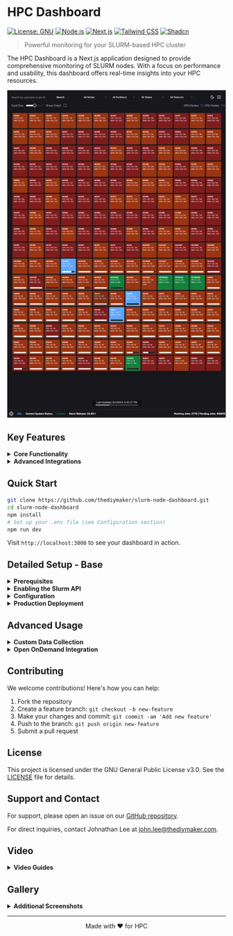 # HPC Dashboard

[![License: GNU](https://img.shields.io/badge/License-GNU-blue.svg)](https://www.gnu.org/licenses/gpl-3.0)
[![Node.js](https://img.shields.io/badge/Node.js-v18%2B-green)](https://nodejs.org/)
[![Next.js](https://img.shields.io/badge/Next.js-latest-lightgrey)](https://nextjs.org/)
[![Tailwind CSS](https://img.shields.io/badge/Tailwind_CSS-latest-38B2AC)](https://tailwindcss.com/)
[![Shadcn](https://img.shields.io/badge/Shadcn-components-8B5CF6)](https://ui.shadcn.com/)

> Powerful monitoring for your SLURM-based HPC cluster

The HPC Dashboard is a Next.js application designed to provide comprehensive monitoring of SLURM nodes. With a focus on performance and usability, this dashboard offers real-time insights into your HPC resources.

![Dashboard Screenshot](/images/new_dashboard_screenshot_1.png "HPC Dashboard Overview")

## Key Features

<details>
<summary><strong>Core Functionality</strong></summary>

- Real-time monitoring of CPU and GPU node utilization
- Detailed individual node status
- Comprehensive Slurm job details and history
- Dynamic data updates with refresh countdown

</details>

<details>
<summary><strong>Advanced Integrations</strong></summary>

Enable these features by configuring your environment file:

- LMOD module display and details
- Prometheus metrics integration
- OpenAI-powered chat and embeddings

</details>

## Quick Start

```bash
git clone https://github.com/thediymaker/slurm-node-dashboard.git
cd slurm-node-dashboard
npm install
# Set up your .env file (see Configuration section)
npm run dev
```

Visit `http://localhost:3000` to see your dashboard in action.

## Detailed Setup - Base

<details>
<summary><strong>Prerequisites</strong></summary>

- Node.js (v18 or later)
- npm or Yarn
- PM2 (for production deployment)
- Slurm API (enabled and configured)
- Slurm API token

</details>

<details>
<summary><strong>Enabling the Slurm API</strong></summary>

To use this dashboard, you need to have the Slurm API enabled on your HPC cluster. Follow these steps to set it up:

1. Start by reviewing the [Schedmd quickstart guide](https://slurm.schedmd.com/rest_quickstart.html).

2. Ensure that `slurmrestd` is running on your cluster.

3. Once the Slurm API is running, you need to generate an API key for authentication.

### Generating an API Key

The API key needs permissions to read all data. Here's an example of generating a key for the slurm user with a lifespan of 1 year:

```bash
scontrol token username=slurm lifespan=31536000
```

Note: This generates a JWT token. You can view the expiration date on the token and set up a reminder to renew it, or automate the renewal process (even with a shorter timeframe). The expiration of this token will be added to the future admin section on the dashboard.

</details>

<details>
<summary><strong>Configuration</strong></summary>

Create a `.env` file in the root directory:

```env
# BASE
COMPANY_NAME="Acme Corp"
NEXT_PUBLIC_BASE_URL="http://localhost:3000" # Update for your url and port
VERSION=1.1.2
CLUSTER_NAME="Cluster"
CLUSTER_LOGO="/cluster.png"

# DEV
NODE_ENV="dev"
REACT_EDITOR="code"

# SLURM
SLURM_API_VERSION="v0.0.40"
SLURM_SERVER="192.168.1.5"
SLURM_API_TOKEN=""

# PLUGINS
NEXT_PUBLIC_ENABLE_OPENAI_PLUGIN=false
NEXT_PUBLIC_ENABLE_PROMETHEUS_PLUGIN=false

# ADVANCED FEATURES
OPENAI_API_KEY=""
PROMETHEUS_URL=""  # Format http://192.168.1.5:9090
```

</details>

<details>
<summary><strong>Production Deployment</strong></summary>

For production environments, we recommend using PM2:

```bash
npm install -g pm2
pm2 start npm --name "hpc-dashboard" -- start
pm2 save
```

This ensures your dashboard runs continuously and restarts automatically if the server reboots.

</details>

## Advanced Usage

<details>
<summary><strong>Custom Data Collection</strong></summary>

### Historical Node Data

Collect historical node data with this script (run hourly via cron):

```bash
#!/bin/bash
SAVE_DIR="/path/to/data/directory"
mkdir -p "$SAVE_DIR"
FILENAME=$(date +"%Y-%m-%dT%H-%M-%S.000Z.json.gz")
curl -s "http://localhost:3000/api/slurm/nodes" | gzip > "$SAVE_DIR/$FILENAME"
find "$SAVE_DIR" -name "*.json.gz" -type f -mtime +30 -delete
```

### Module Data

Collect module data with this script (run daily via cron):

```bash
#!/bin/bash
json_dir="/path/to/public/directory"
json_output="${json_dir}/modules.json"
mkdir -p "$json_dir"
export MODULESHOME="/usr/share/lmod/lmod"
export MODULEPATH="/your/module/path"
$LMOD_DIR/spider -o jsonSoftwarePage $MODULEPATH | python -m json.tool > "$json_output"
```

</details>

<details>
<summary><strong>Open OnDemand Integration</strong></summary>

To integrate this dashboard with Open OnDemand:

Clone the generic Ruby app template:

```
git clone https://github.com/thediymaker/ood-status-iframe.git
```

Navigate to the cloned repository:

```
cd ood-status-iframe
```

Open the views/layout.erb file in your preferred text editor.
Update the URL in the views/layout.erb file to point to your deployed HPC Dashboard:
erb

```
<iframe src="https://your-hpc-dashboard-url.com" ...>
```

Follow Open OnDemand's documentation to deploy this app within your Open OnDemand environment.

This integration allows you to embed the HPC Dashboard within your Open OnDemand interface, providing users with easy access to cluster status information.

</details>

## Contributing

We welcome contributions! Here's how you can help:

1. Fork the repository
2. Create a feature branch: `git checkout -b new-feature`
3. Make your changes and commit: `git commit -am 'Add new feature'`
4. Push to the branch: `git push origin new-feature`
5. Submit a pull request

## License

This project is licensed under the GNU General Public License v3.0. See the [LICENSE](LICENSE.md) file for details.

## Support and Contact

For support, please open an issue on our [GitHub repository](https://github.com/thediymaker/slurm-node-dashboard/issues).

For direct inquiries, contact Johnathan Lee at [john.lee@thediymaker.com](mailto:john.lee@thediymaker.com).

## Video

<details>
<summary><strong>Video Guides</strong></summary>

Quick start guide

[![Quickstart](https://img.youtube.com/vi/wVEhPN-IqEA/0.jpg)](https://youtu.be/wVEhPN-IqEA)

Open OnDemand iframe configuration

[![OOD iframe](https://img.youtube.com/vi/avLUYgMya98/0.jpg)](https://youtu.be/avLUYgMya98)

</details>

## Gallery

<details>
<summary><strong>Additional Screenshots</strong></summary>

|                 Feature Overview                 |                     Job Details                      |
| :----------------------------------------------: | :--------------------------------------------------: |
| ![Features](/images/new_features_screenshot.png) | ![Job Detail](/images/new_job_detail_screenshot.png) |

|                      Running Job                       |                       Completed Job                        |
| :----------------------------------------------------: | :--------------------------------------------------------: |
| ![Running Job](/images/new_running_job_screenshot.png) | ![Completed Job](/images/new_completed_job_screenshot.png) |

|                   Node Hover Details                    |
| :-----------------------------------------------------: |
| ![Hover Status](/images/new_dashboard_screenshot_2.png) |

</details>

---

<p align="center">
  Made with ❤️ for HPC
</p>
